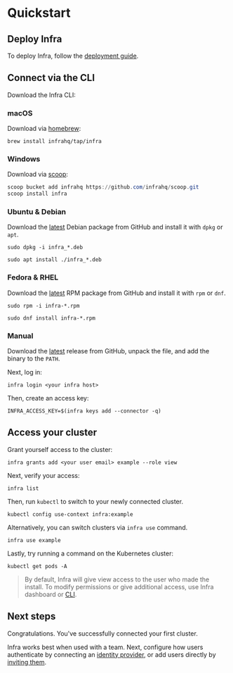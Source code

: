 # Quickstart

## Deploy Infra

To deploy Infra, follow the [deployment guide](./deploy.md).

## Connect via the CLI

Download the Infra CLI:

### macOS

Download via [homebrew](https://brew.sh):

```
brew install infrahq/tap/infra
```

### Windows

Download via [scoop](https://scoop.sh):

```powershell
scoop bucket add infrahq https://github.com/infrahq/scoop.git
scoop install infra
```

### Ubuntu & Debian

Download the [latest](https://github.com/infrahq/infra/releases/latest) Debian package from GitHub and install it with `dpkg` or `apt`.

```
sudo dpkg -i infra_*.deb
```

```
sudo apt install ./infra_*.deb
```

### Fedora & RHEL

Download the [latest](https://github.com/infrahq/infra/releases/latest) RPM package from GitHub and install it with `rpm` or `dnf`.

```
sudo rpm -i infra-*.rpm
```

```
sudo dnf install infra-*.rpm
```

### Manual

Download the [latest](https://github.com/infrahq/infra/releases/latest) release from GitHub, unpack the file, and add the binary to the `PATH`.

Next, log in:

```
infra login <your infra host>
```

Then, create an access key:

```
INFRA_ACCESS_KEY=$(infra keys add --connector -q)
```

## Access your cluster

Grant yourself access to the cluster:

```
infra grants add <your user email> example --role view
```

Next, verify your access:

```
infra list
```

Then, run `kubectl` to switch to your newly connected cluster.

```
kubectl config use-context infra:example
```

Alternatively, you can switch clusters via `infra use` command.

```
infra use example
```

Lastly, try running a command on the Kubernetes cluster:

```
kubectl get pods -A
```

> By default, Infra will give view access to the user who made the install. To modify permissions or give additional access, use Infra dashboard or [CLI](integrations/kubernetes#access-control).

## Next steps

Congratulations. You've successfully connected your first cluster.

Infra works best when used with a team. Next, configure how users authenticate by connecting an [identity provider](./manage/authentication.md#identity-providers), or add users directly by [inviting them](./manage/users-groups#adding-a-user).
